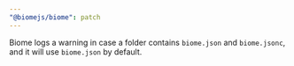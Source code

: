 ```yaml
---
"@biomejs/biome": patch
---
```


Biome logs a warning in case a folder contains `biome.json` and `biome.jsonc`, and it will use `biome.json` by default.
